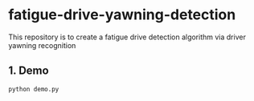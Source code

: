 # fatigue-drive-yawning-detection
This repository is to create a fatigue drive detection algorithm via driver yawning recognition

## 1. Demo
```python demo.py```

